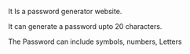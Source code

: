 It Is a password generator website.

It can generate a password upto 20 characters.

The Password can include symbols, numbers, Letters
